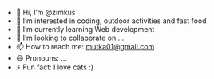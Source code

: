 - 👋 Hi, I’m @zimkus
- 👀 I’m interested in coding, outdoor activities and fast food 
- 🌱 I’m currently learning Web development
- 💞️ I’m looking to collaborate on ...
- 📫 How to reach me: mutka01@gmail.com
- 😄 Pronouns: ...
- ⚡ Fun fact: I love cats :)

<!---
zimkus/zimkus is a ✨ special ✨ repository because its `README.md` (this file) appears on your GitHub profile.
You can click the Preview link to take a look at your changes.
--->
